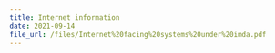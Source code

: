 ```yaml
---
title: Internet information
date: 2021-09-14
file_url: /files/Internet%20facing%20systems%20under%20imda.pdf
---
```

